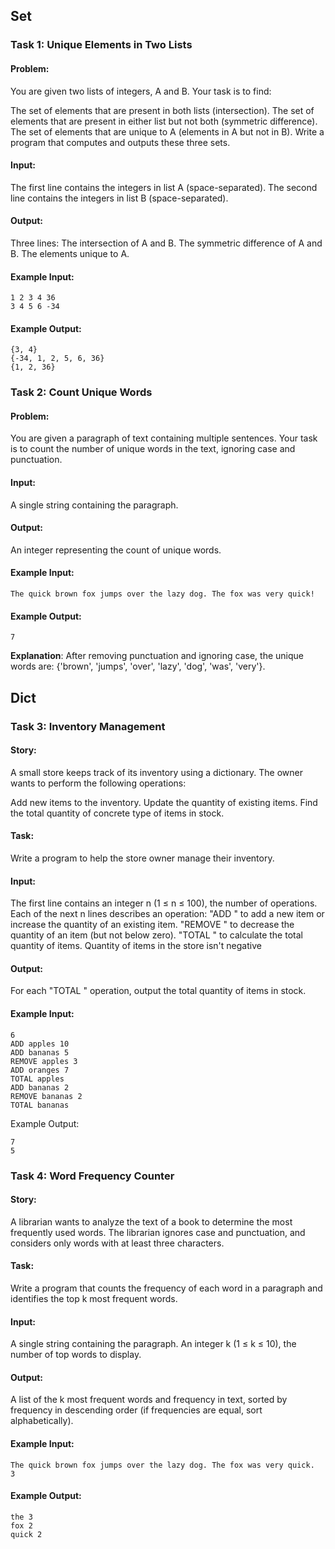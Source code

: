 ## Set
### Task 1: Unique Elements in Two Lists
#### Problem:
You are given two lists of integers, A and B. Your task is to find:

The set of elements that are present in both lists (intersection).
The set of elements that are present in either list but not both (symmetric difference).
The set of elements that are unique to A (elements in A but not in B).
Write a program that computes and outputs these three sets.

#### Input:
The first line contains the integers in list A (space-separated).
The second line contains the integers in list B (space-separated).

#### Output:
Three lines:
The intersection of A and B.
The symmetric difference of A and B.
The elements unique to A.

#### Example Input:

```
1 2 3 4 36
3 4 5 6 -34
```
#### Example Output:

```
{3, 4}
{-34, 1, 2, 5, 6, 36}
{1, 2, 36}
```

### Task 2: Count Unique Words
#### Problem:
You are given a paragraph of text containing multiple sentences. Your task is to count the number of unique words in the text, ignoring case and punctuation.

#### Input:

A single string containing the paragraph.
#### Output:

An integer representing the count of unique words.
#### Example Input:

```
The quick brown fox jumps over the lazy dog. The fox was very quick!
```

#### Example Output:
```
7
```
**Explanation**: After removing punctuation and ignoring case, the unique words are: {'brown', 'jumps', 'over', 'lazy', 'dog', 'was', 'very'}.

## Dict
### Task 3: Inventory Management
#### Story:
A small store keeps track of its inventory using a dictionary. The owner wants to perform the following operations:

Add new items to the inventory.
Update the quantity of existing items.
Find the total quantity of concrete type of items in stock.

#### Task:
Write a program to help the store owner manage their inventory.

#### Input:

The first line contains an integer n (1 ≤ n ≤ 100), the number of operations.
Each of the next n lines describes an operation:
"ADD <item> <quantity>" to add a new item or increase the quantity of an existing item.
"REMOVE <item> <quantity>" to decrease the quantity of an item (but not below zero).
"TOTAL <item>" to calculate the total quantity of items.
Quantity of items in the store isn't negative

#### Output:
For each "TOTAL <item>" operation, output the total quantity of items in stock.

#### Example Input:
```
6
ADD apples 10
ADD bananas 5
REMOVE apples 3
ADD oranges 7
TOTAL apples
ADD bananas 2
REMOVE bananas 2
TOTAL bananas
```

Example Output:
```
7
5
```

### Task 4: Word Frequency Counter
#### Story:
A librarian wants to analyze the text of a book to determine the most frequently used words. The librarian ignores case and punctuation, and considers only words with at least three characters.

#### Task:
Write a program that counts the frequency of each word in a paragraph and identifies the top k most frequent words.

#### Input:

A single string containing the paragraph.
An integer k (1 ≤ k ≤ 10), the number of top words to display.
#### Output:

A list of the k most frequent words and frequency in text, sorted by frequency in descending order (if frequencies are equal, sort alphabetically). 
#### Example Input:
```
The quick brown fox jumps over the lazy dog. The fox was very quick.
3
```

#### Example Output:

```
the 3
fox 2
quick 2
```
